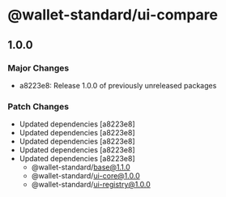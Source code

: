 # @wallet-standard/ui-compare

## 1.0.0

### Major Changes

-   a8223e8: Release 1.0.0 of previously unreleased packages

### Patch Changes

-   Updated dependencies [a8223e8]
-   Updated dependencies [a8223e8]
-   Updated dependencies [a8223e8]
-   Updated dependencies [a8223e8]
-   Updated dependencies [a8223e8]
    -   @wallet-standard/base@1.1.0
    -   @wallet-standard/ui-core@1.0.0
    -   @wallet-standard/ui-registry@1.0.0
